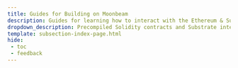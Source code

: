 ```yaml
---
title: Guides for Building on Moonbeam
description: Guides for learning how to interact with the Ethereum & Substrate APIs to deploy, verify, and interact with contracts, and build DApps on Moonbeam. 
dropdown_description: Precompiled Solidity contracts and Substrate interfaces
template: subsection-index-page.html
hide: 
 - toc
 - feedback
---
```

